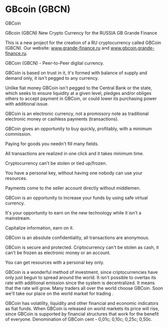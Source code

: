 # GBcoin (GBCN)
GBCoin

GBcoin (GBCN) New Crypto Currency for the RUSSIA GB Grande Finance

This is a new project for the creation of a RU cryptocurrency called GBCoin (GBCN). Our website: www.grande-finance.ru and www.gbcoin.grande-finance.ru. 

GBCoin (GBCN) -  Peer-to-Peer digital currency.

GBCoin is based on trust in it, it's formed with balance of supply and demand only, it isn't pegged to any currency.

Unlike fiat money GBCoin isn't pegged to the Central Bank or the state, which seeks to ensure liquidity at a given level, pledges and/or obliges others to accept payment in GBCoin, or could lower its purchasing power with additional issue.

GBCoin is an electronic currency, not a promissory note as traditional electronic money or cashless payments (transactions).

GBCoin gives an opportunity to buy quickly, profitably, with a minimum commission.

Paying for goods you needn't fill many fields.

All transactions are realized in one click and it takes minimum time.

Cryptocurrency can't be stolen or tied up/frozen.

You have a personal key, without having one nobody can use your resources.

Payments come to the seller account directly without middlemen.

GBCoin is an opportunity to increase your funds by using safe virtual currency.

It's your opportunity to earn on the new technology while it isn't a mainstream.

Capitalize information, earn on it.

GBCoin is an absolute confidentiality, all transactions are anonymous.

GBCoin is secure and protected. Criptocurrency can't be stolen as cash, it can't be frozen as electronic money or an account.

You can get resources with a personal key only.

GBCoin is a wonderful method of investment, since criptocurrencies
have only just begun to spread around the world.
It isn't possible to overtax its rate with additional emission since the system is decentralized. It means that the rate will grow.
Many traders all over the world choose GBCoin. Soon we'll take our place on the world market for trading .

GBCoin has volatility, liquidity and other financial and economic indicators as fiat funds.
When GBCoin is released on world markets its price will rise, since
GBCoin is supported by financial structures that work for the benefit of everyone.
Denomination of GBCoin cent - 0,01c; 0,10c; 0,25c; 0,50c.
